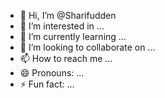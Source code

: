 - 👋 Hi, I’m @Sharifudden
- 👀 I’m interested in ...
- 🌱 I’m currently learning ...
- 💞️ I’m looking to collaborate on ...
- 📫 How to reach me ...
- 😄 Pronouns: ...
- ⚡ Fun fact: ...

<!---
Sharifudden/Sharifudden is a ✨ special ✨ repository because its `README.md` (this file) appears on your GitHub profile.
You can click the Preview link to take a look at your changes.
--->
